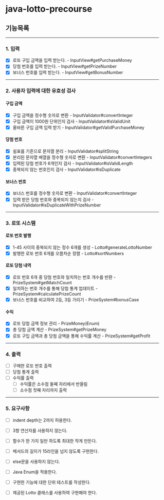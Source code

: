 # java-lotto-precourse

## 기능목록

---

### 1. 입력
- [X] 로또 구입 금액을 입력 받는다. - InputView#getPurchaseMoney
- [X] 당첨 번호를 입력 받는다. - InputView#getPrizeNumber
- [X] 보너스 번호를 입력 받는다. - InputView#getBonusNumber

---

### 2. 사용자 입력에 대한 유효성 검사
#### 구입 금액
- [X] 구입 금액을 정수형 숫자로 변환 - InputValidator#convertInteger
- [X] 구입 금액이 1000원 단위인지 검사 - InputValidator#isValidUnit
- [X] 올바른 구입 금액 입력 받기 - InputValidator#getValidPurchaseMoney

#### 당첨 번호
- [X] 쉼표를 기준으로 문자열 분리 - InputValidator#splitString
- [X] 분리된 문자열 배열을 정수형 숫자로 변환 - InputValidator#convertIntegers
- [X] 입력된 당첨 번호가 6개인지 검사 - InputValidator#isValidLength
- [X] 중복되지 않는 번호인지 검사 - InputValidator#isDuplicate

#### 보너스 번호
- [X] 보너스 번호를 정수형 숫자로 변환 - InputValidator#convertInteger
- [X] 입력 받은 당첨 번호와 중복되지 않는지 검사 - InputValidator#isDuplicateWithPrizeNumber

---

### 3. 로또 시스템
#### 로또 번호 발행
- [X] 1-45 사이의 중복되지 않는 정수 6개를 생성 - Lotto#generateLottoNumber
- [X] 발행한 로또 번호 6개를 오름차순 정렬 - Lotto#sortNumbers

#### 로또 당첨 내역
- [X] 로또 번호 6개 중 당첨 번호와 일치하는 번호 개수를 반환 - PrizeSystem#getMatchCount
- [X] 일치하는 번호 개수를 통해 당첨 통계 업데이트 - PrizeSystem#calculatePrizeCount
- [X] 보너스 번호를 비교하여 2등, 3등 가리기 - PrizeSystem#bonusCase

#### 수익
- [X] 로또 당첨 금액 정보 관리 - PrizeMoney(Enum)
- [X] 총 당첨 금액 계산 - PrizeSystem#getPrizeMoney
- [X] 로또 구입 금액과 총 당첨 금액을 통해 수익률 계산 - PrizeSystem#getProfit

---

### 4. 출력
- [ ] 구매한 로또 번호 출력
- [ ] 당첨 통계 출력
- [ ] 수익률 출력
  - [ ] 수익률은 소수점 둘째 자리에서 반올림
  - [ ] 소수점 첫째 자리까지 출력

---

### 5. 요구사항
- [ ] indent depth는 2까지 허용한다.
- [ ] 3항 연산자를 사용하지 않는다.
- [ ] 함수가 한 가지 일만 하도록 최대한 작게 만든다.
- [ ] 메서드의 길이가 15라인을 넘지 않도록 구현한다.
- [ ] else문을 사용하지 않는다.
- [ ] Java Enum을 적용한다.
- [ ] 구현한 기능에 대한 단위 테스트를 작성한다.
- [ ] 제공된 Lotto 클래스를 사용하여 구현해야 한다.

